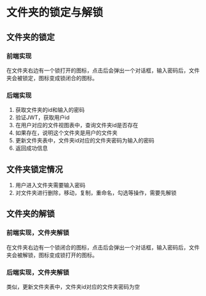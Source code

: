 # 文件夹的锁定与解锁

## 文件夹的锁定

### 前端实现

在文件夹右边有一个锁打开的图标，点击后会弹出一个对话框，输入密码后，文件夹会被锁定，图标变成锁闭合的图标。

### 后端实现

1. 获取文件夹的id和输入的密码
2. 验证JWT，获取用户id
3. 在用户对应的文件视图表中，查询文件夹id是否存在
4. 如果存在，说明这个文件夹是用户的文件夹
5. 更新文件夹表中，文件夹id对应的文件夹密码为输入的密码
6. 返回成功信息

## 文件夹锁定情况

1. 用户进入文件夹需要输入密码
2. 对文件夹进行删除，移动，复制，重命名，勾选等操作，需要先解锁

## 文件夹的解锁

### 前端实现，文件夹解锁

在文件夹右边有一个锁闭合的图标，点击后会弹出一个对话框，输入密码后，文件夹会被解锁，图标变成锁打开的图标。

### 后端实现，文件夹解锁

类似，更新文件夹表中，文件夹id对应的文件夹密码为空
